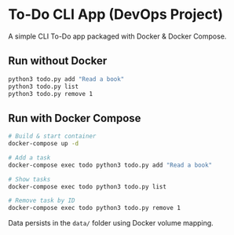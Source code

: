 # To-Do CLI App (DevOps Project)

A simple CLI To-Do app packaged with Docker & Docker Compose.

## Run without Docker
```bash
python3 todo.py add "Read a book"
python3 todo.py list
python3 todo.py remove 1
```

## Run with Docker Compose
```bash
# Build & start container
docker-compose up -d

# Add a task
docker-compose exec todo python3 todo.py add "Read a book"

# Show tasks
docker-compose exec todo python3 todo.py list

# Remove task by ID
docker-compose exec todo python3 todo.py remove 1
```

Data persists in the `data/` folder using Docker volume mapping.
